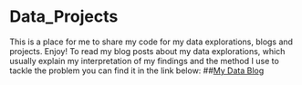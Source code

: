# Data_Projects
This is a place for me to share my code for my data explorations, blogs and projects. Enjoy!
To read my blog posts about my data explorations, which usually explain my interpretation of my findings and the method I use to tackle the problem you can find it in the link below:
##[My Data Blog](https://sites.google.com/g.ucla.edu/shailmirpuri/)
